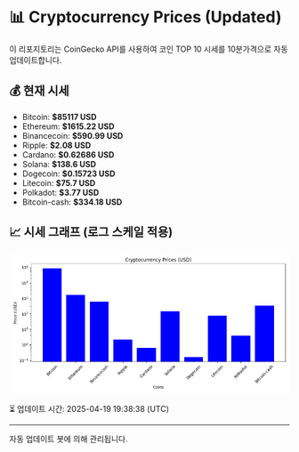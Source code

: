 
# 📊 Cryptocurrency Prices (Updated)

이 리포지토리는 CoinGecko API를 사용하여 코인 TOP 10 시세를 10분가격으로 자동 업데이트합니다.

## 💰 현재 시세
- Bitcoin: **$85117 USD**
- Ethereum: **$1615.22 USD**
- Binancecoin: **$590.99 USD**
- Ripple: **$2.08 USD**
- Cardano: **$0.62686 USD**
- Solana: **$138.6 USD**
- Dogecoin: **$0.15723 USD**
- Litecoin: **$75.7 USD**
- Polkadot: **$3.77 USD**
- Bitcoin-cash: **$334.18 USD**

## 📈 시세 그래프 (로그 스케일 적용)
![Crypto Prices](crypto_prices.png)

⏳ 업데이트 시간: 2025-04-19 19:38:38 (UTC)

---
자동 업데이트 봇에 의해 관리됩니다.
